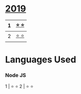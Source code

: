 # [2019](https://adventofcode.com/2019 "2019 puzzle calendar")
1	|	[:star: :star:](https://adventofcode.com/2019/day/1 "see puzzle")
--: | :--
2	|	[:star: :star:](https://adventofcode.com/2019/day/2 "see puzzle")

# Languages Used
### Node JS

1	|	:star: :star:
2	|	:star: :star: